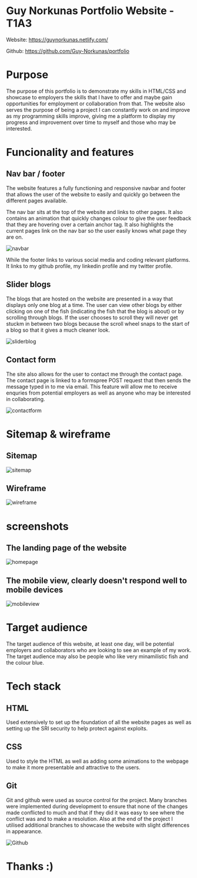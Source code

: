 # Guy Norkunas Portfolio Website - T1A3

Website: https://guynorkunas.netlify.com/

Github: https://github.com/Guy-Norkunas/portfolio

# Purpose

The purpose of this portfolio is to demonstrate my skills in HTML/CSS and showcase to employers the skills that I have to offer and maybe gain opportunities for employment or collaboration from that. The website also serves the purpose of being a project I can constantly work on and improve as my programming skills improve, giving me a platform to display my progress and improvement over time to myself and those who may be interested.

# Funcionality and features

## Nav bar / footer

The website features a fully functioning and responsive navbar and footer that allows the user of the website to easily and quickly go between the different pages available.

The nav bar sits at the top of the website and links to other pages. It also contains an animation that quickly changes colour to give the user feedback that they are hovering over a certain anchor tag. It also highlights the current pages link on the nav bar so the user easily knows what page they are on.

![navbar](./docs/NavBar.png)

While the footer links to various social media and coding relevant platforms. It links to my github profile, my linkedin profile and my twitter profile.

## Slider blogs

The blogs that are hosted on the website are presented in a way that displays only one blog at a time. The user can view other blogs by either clicking on one of the fish (indicating the fish that the blog is about) or by scrolling through blogs. If the user chooses to scroll they will never get stuckm in between two blogs because the scroll wheel snaps to the start of a blog so that it gives a much cleaner look.

![sliderblog](./docs/BlogExample.jpg)

## Contact form

The site also allows for the user to contact me through the contact page. The contact page is linked to a formspree POST request that then sends the message typed in to me via email. This feature will allow me to receive enquries from potential employers as well as anyone who may be interested in collaborating.

![contactform](./docs/ContactForm.png)

# Sitemap & wireframe

## Sitemap
![sitemap](./docs/sitemap.png)

## Wireframe
![wireframe](./docs/Wireframe.png)

# screenshots

## The landing page of the website
![homepage](./docs/HomepageGrid1.png)

## The mobile view, clearly doesn't respond well to mobile devices
![mobileview](./docs/MobileWebsite.png)

# Target audience

The target audience of this website, at least one day, will be potential employers and collaborators who are looking to see an example of my work. The target audience may also be people who like very minamilistic fish and the colour blue. 

# Tech stack

## HTML

Used extensively to set up the foundation of all the website pages as well as setting up the SRI security to help protect against exploits.

## CSS

Used to style the HTML as well as adding some animations to the webpage to make it more presentable and attractive to the users.

## Git

Git and github were used as source control for the project. Many branches were implemented during development to ensure that none of the changes made conflicted to much and that if they did it was easy to see where the conflict was and to make a resolution. Also at the end of the project I utilised additional branches to showcase the website with slight differences in appearance. 

![Github](./docs/github.png)

# Thanks :)